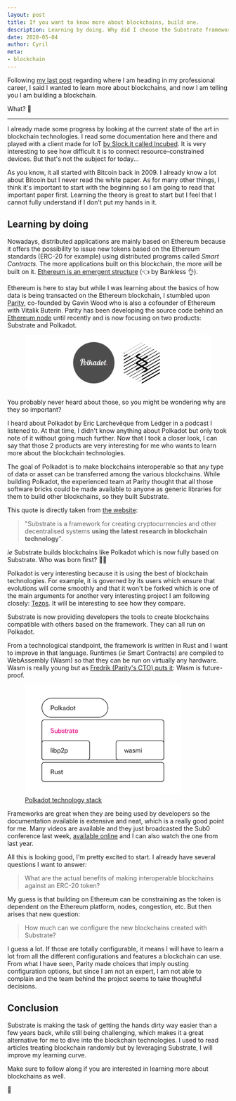 ```yaml
---
layout: post
title: If you want to know more about blockchains, build one.
description: Learning by doing. Why did I choose the Substrate framework to learn more about blockchain technologies?
date: 2020-05-04
author: Cyril
meta: 
- blockchain
---
```


Following [my last post](https://www.cyrilfougeray.com/2020/04/20/IoT-knowledge-graph.html) regarding where I am heading in my professional career, I said I wanted to learn more about blockchains, and now I am telling you I am building a blockchain. 

What? 🤯

---

I already made some progress by looking at the current state of the art in blockchain technologies. I read some documentation here and there and played with a client made for IoT [by Slock.it called Incubed](https://slock.it/incubed/). It is very interesting to see how difficult it is to connect resource-constrained devices. But that's not the subject for today...

As you know, it all started with Bitcoin back in 2009. I already know a lot about Bitcoin but I never read the white paper. As for many other things, I think it's important to start with the beginning so I am going to read that important paper first. Learning the theory is great to start but I feel that I cannot fully understand if I don't put my hands in it.

## Learning by doing

Nowadays, distributed applications are mainly based on Ethereum because it offers the possibility to issue new tokens based on the Ethereum standards (ERC-20 for example) using distributed programs called _Smart Contracts_. The more applications built on this blockchain, the more will be built on it. [Ethereum is an emergent structure](https://bankless.substack.com/p/ethereum-is-an-emergent-structure?r=1ua7a&utm_campaign=post&utm_medium=web&utm_source=copy) (👈 by Bankless 👌).

Ethereum is here to stay but while I was learning about the basics of how data is being transacted on the Ethereum blockchain, I stumbled upon [Parity](https://www.parity.io/), co-founded by Gavin Wood who is also a cofounder of Ethereum with Vitalik Buterin. Parity has been developing the source code behind an [Ethereum node](https://github.com/openethereum/openethereum) until recently and is now focusing on two products: Substrate and Polkadot.

<figure class="col-md-12">
  <img src="/img/posts/build_blockchain/polkadot-substrate.png" alt="Polkadot and Substrate logos" class="img-responsive">
</figure>

You probably never heard about those, so you might be wondering why are they so important?

I heard about Polkadot by Eric Larchevêque from Ledger in a podcast I listened to. At that time, I didn't know anything about Polkadot but only took note of it without going much further. Now that I took a closer look, I can say that those 2 products are very interesting for me who wants to learn more about the blockchain technologies.

The goal of Polkadot is to make blockchains interoperable so that any type of data or asset can be transferred among the various blockchains. While building Polkadot, the experienced team at Parity thought that all those software bricks could be made available to anyone as generic libraries for them to build other blockchains, so they built Substrate.

This quote is directly taken from [the website](https://www.parity.io/what-is-substrate/):

> "Substrate is a framework for creating cryptocurrencies and other decentralised systems **using the latest research in blockchain technology**". 

*ie* Substrate builds blockchains like Polkadot which is now fully based on Substrate. Who was born first? 🐣🙂

Polkadot is very interesting because it is using the best of blockchain technologies. For example, it is governed by its users which ensure that evolutions will come smoothly and that it won't be forked which is one of the main arguments for another very interesting project I am following closely: [Tezos](https://tezos.com/). It will be interesting to see how they compare.

Substrate is now providing developers the tools to create blockchains compatible with others based on the framework. They can all run on Polkadot.

From a technological standpoint, the framework is written in Rust and I want to improve in that language. Runtimes (*ie* Smart Contracts) are compiled to WebAssembly (Wasm) so that they can be run on virtually any hardware. Wasm is really young but as [Fredrik (Parity's CTO) puts it](https://www.crowdcast.io/e/sub0-online/2): Wasm is future-proof.

<figure class="col-md-12">
  <img src="/img/posts/build_blockchain/dg-stack.svg" alt="Polkadot and Substrate logos" class="img-responsive" style="height:250px">
  <figcaption><a href="https://polkadot.network/technology/" target="_blank">Polkadot technology stack</a></figcaption>
</figure>

Frameworks are great when they are being used by developers so the documentation available is extensive and neat, which is a really good point for me. Many videos are available and they just broadcasted the Sub0 conference last week, [available online](https://www.crowdcast.io/e/sub0-online) and I can also watch the one from last year.

All this is looking good, I'm pretty excited to start. I already have several questions I want to answer:

> What are the actual benefits of making interoperable blockchains against an ERC-20 token?

My guess is that building on Ethereum can be constraining as the token is dependent on the Ethereum platform, nodes, congestion, etc. But then arises that new question:

> How much can we configure the new blockchains created with Substrate?

I guess a lot. If those are totally configurable, it means I will have to learn a lot from all the different configurations and features a blockchain can use. From what I have seen, Parity made choices that imply ousting configuration options, but since I am not an expert, I am not able to complain and the team behind the project seems to take thoughtful decisions.

## Conclusion 

Substrate is making the task of getting the hands dirty way easier than a few years back, while still being challenging, which makes it a great alternative for me to dive into the blockchain technologies. I used to read articles treating blockchain randomly but by leveraging Substrate, I will improve my learning curve.

Make sure to follow along if you are interested in learning more about blockchains as well. 

👋